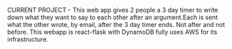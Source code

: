 CURRENT PROJECT - This web app gives 2 people a 3 day timer to write down what they want to say to each other after an argument.Each is sent what the other wrote, by email, after the 3 day timer ends. Not after and not before. This webapp is react-flask with DynamoDB fully uses AWS for its infrastructure.
